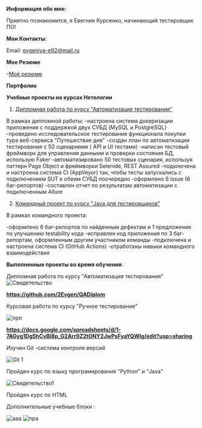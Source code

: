 ﻿**Информация обо мне**:
 
Приятно познакомится, я Евегния Курсенко, начинающий тестировщик ПО!

**Мои Контакты**:

 Email: evgeniya-e92@mail.ru
 
**Мое Резюме**

 -[Моё резюме](https://docs.google.com/document/d/19iqK4zF5FKMAFtUgSDG457w00LECNaikCoqUPHTLoJM/edit?usp=sharing)

 **Портфолио**

**Учебные проекты на курсах Нетологии**

1. [Дипломная работа по курсу "Автоматизация тестирования"](https://user-images.githubusercontent.com/107884351/209113745-53cb1c24-2780-45df-9642-e66c369c1fb1.png)

В рамках дипломной работы:
-настроена система докеризации приложения с поддержкой двух СУБД (MySQL и PostgreSQL)
-проведено исследовательское тестирование функционала покупки тура веб-сервиса "Путешествие дня"
-создан план по автоматизации тестирования с 50 сценариями ( API и UI тестами)
-написан тестовый фреймворк для управления данными и проверки состояния БД, использую Faker
-автоматизировано 50 тестовых сценария, используя паттерн Page Object и фреймворки Selenide, REST Assured 
-подключена и настроена система CI (AppVeyor) так, чтобы тесты запускались с подключением SUT к обеим СУБД поочередно
-оформлено 6 issue (6 баг-репортов)
-составлен отчет по результатам автоматизации с подключенным Allure

2. [Командный проект по курсу "Java для тестировщиков"](https://github.com/2Evgen/TeamProject.git)

В рамках командного проекта:

-оформлено 6 баг-репортов по найденным дефектам и 1 предложение по улучшению testability кода
-исправлен код приложения по 3 баг-репортам, оформленным другим участником команды
-подключена и настроена система CI (GitHub Actions)
-отработаны навыки командного взаимодействия

**Выполненные проекты во время обучения**:
 
Дипломная работа по курсу "Автоматизация тестирования"
![Свидетельство](https://user-images.githubusercontent.com/107884351/209113745-53cb1c24-2780-45df-9642-e66c369c1fb1.png)

**https://github.com/2Evgen/QADiplom**


Курсовая работа по курсу "Ручное тестирование" 

![прп](https://user-images.githubusercontent.com/107884351/209113911-1d235156-5382-42f7-8372-62ebbdcc65d1.png)


**https://docs.google.com/spreadsheets/d/1-7AGyg1Dg5hCvBI8p_G2Arr9Z2tONY2JwPsFyaYQWlg/edit?usp=sharing**

Изучен Git -система контроля версий 

![Git 1](https://user-images.githubusercontent.com/107884351/209645736-26ea47bb-9ad3-4d0c-afcc-6891288e8355.png)


Пройден курс по языку програмирования "Python" и "Java"

![Свидетельство1](https://user-images.githubusercontent.com/107884351/209114570-d85302f7-667a-42ac-ad02-840683c9d317.png)



Пройден курс по HTML

Дополнительные учебные блоки :

![ааа](https://user-images.githubusercontent.com/107884351/209115275-3abce544-9275-4125-b6b3-cf64134d297e.png)
![пра](https://user-images.githubusercontent.com/107884351/209115282-7df470d5-d8c5-4628-a087-154b7d7a9194.png)


